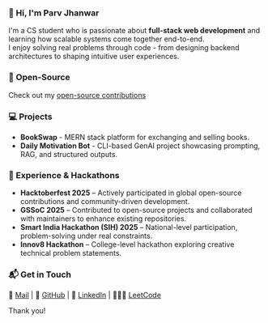### 👋 Hi, I'm Parv Jhanwar

I'm a CS student who is passionate about **full-stack web development** and learning how scalable systems come together end-to-end.  
I enjoy solving real problems through code - from designing backend architectures to shaping intuitive user experiences.

### 🧩 Open-Source
Check out my [open-source contributions](./OPEN_SOURCE.md)  

### 💻 Projects
- **BookSwap** - MERN stack platform for exchanging and selling books.  
- **Daily Motivation Bot** - CLI-based GenAI project showcasing prompting, RAG, and structured outputs.  

### 🧠 Experience & Hackathons  
- **Hacktoberfest 2025** – Actively participated in global open-source contributions and community-driven development.  
- **GSSoC 2025** – Contributed to open-source projects and collaborated with maintainers to enhance existing repositories.  
- **Smart India Hackathon (SIH) 2025** – National-level participation, problem-solving under real constraints.  
- **Innov8 Hackathon** – College-level hackathon exploring creative technical problem statements.  

### 📬 Get in Touch
📧 [Mail](parvjhanwar@gmail.com)  | 🐙 [GitHub](https://github.com/prvcds)  | 💼 [LinkedIn](https://linkedin.com/in/parvjhanwar) | 🧑🏻‍💻 [LeetCode](https://leetcode.com/u/paaruuu/)

Thank you!
